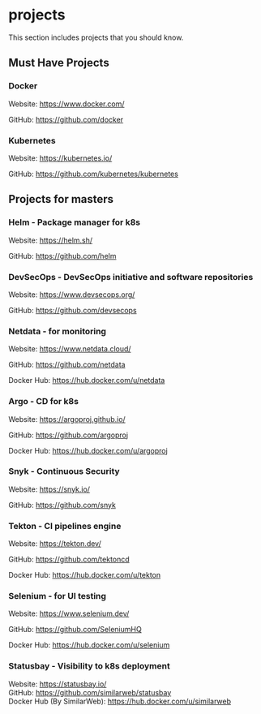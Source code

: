 # projects
This section includes projects that you should know.

## Must Have Projects
### Docker
Website: https://www.docker.com/

GitHub: https://github.com/docker

### Kubernetes
Website: https://kubernetes.io/

GitHub: https://github.com/kubernetes/kubernetes

## Projects for masters
### Helm - Package manager for k8s
Website: https://helm.sh/

GitHub: https://github.com/helm

### DevSecOps - DevSecOps initiative and software repositories
Website: https://www.devsecops.org/

GitHub: https://github.com/devsecops

### Netdata - for monitoring
Website: https://www.netdata.cloud/

GitHub: https://github.com/netdata

Docker Hub: https://hub.docker.com/u/netdata

### Argo - CD for k8s
Website: https://argoproj.github.io/

GitHub: https://github.com/argoproj

Docker Hub: https://hub.docker.com/u/argoproj

### Snyk - Continuous Security
Website: https://snyk.io/

GitHub: https://github.com/snyk


### Tekton - CI pipelines engine
Website: https://tekton.dev/

GitHub: https://github.com/tektoncd

Docker Hub: https://hub.docker.com/u/tekton

### Selenium - for UI testing
Website: https://www.selenium.dev/

GitHub: https://github.com/SeleniumHQ

Docker Hub: https://hub.docker.com/u/selenium

### Statusbay - Visibility to k8s deployment
Website: https://statusbay.io/  
GitHub: https://github.com/similarweb/statusbay  
Docker Hub (By SimilarWeb): https://hub.docker.com/u/similarweb